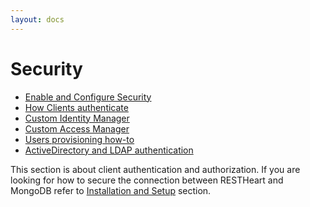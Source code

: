 ```yaml
---
layout: docs
---
```


# Security

-   [Enable and Configure Security](/docs3/Enable_and_Configure_Security)
-   [How Clients authenticate](/docs3/How_Clients_authenticate)
-   [Custom Identity Manager](/docs3/Custom_Identity_Manager)
-   [Custom Access Manager](/docs3/Custom_Access_Manager)
-   [Users provisioning how-to](/docs3/Users_provisioning_how-to)
-   [ActiveDirectory and LDAP authentication](/docs3/ActiveDirectory_and_LDAP_authentication)

This section is about client authentication and authorization. If you
are looking for how to secure the connection between RESTHeart and
MongoDB refer to [Installation and Setup](/docs3/Installation_and_Setup)
section.
